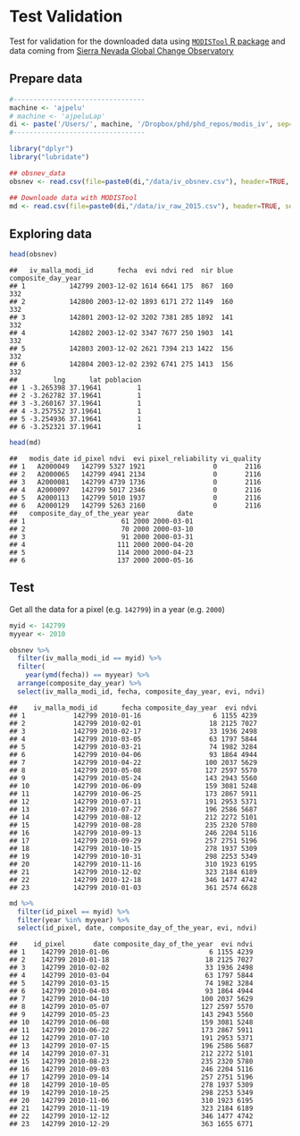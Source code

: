 Test Validation
===============

Test for validation for the downloaded data using [`MODISTool` R package](https://cran.r-project.org/web/packages/MODISTools/index.html) and data coming from [Sierra Nevada Global Change Observatory](https://obsnev.es)

Prepare data
------------

``` r
#---------------------------------
machine <- 'ajpelu'
# machine <- 'ajpeluLap'
di <- paste('/Users/', machine, '/Dropbox/phd/phd_repos/modis_iv', sep='')
#---------------------------------
```

``` r
library("dplyr")
library("lubridate")
```

``` r
## obsnev_data 
obsnev <- read.csv(file=paste0(di,"/data/iv_obsnev.csv"), header=TRUE, sep=",")

## Downloade data with MODISTool 
md <- read.csv(file=paste0(di,"/data/iv_raw_2015.csv"), header=TRUE, sep=",")
```

Exploring data
--------------

``` r
head(obsnev)
```

    ##   iv_malla_modi_id      fecha  evi ndvi red  nir blue composite_day_year
    ## 1           142799 2003-12-02 1614 6641 175  867  160                332
    ## 2           142800 2003-12-02 1893 6171 272 1149  160                332
    ## 3           142801 2003-12-02 3202 7381 285 1892  141                332
    ## 4           142802 2003-12-02 3347 7677 250 1903  141                332
    ## 5           142803 2003-12-02 2621 7394 213 1422  156                332
    ## 6           142804 2003-12-02 2392 6741 275 1413  156                332
    ##         lng      lat poblacion
    ## 1 -3.265398 37.19641         1
    ## 2 -3.262782 37.19641         1
    ## 3 -3.260167 37.19641         1
    ## 4 -3.257552 37.19641         1
    ## 5 -3.254936 37.19641         1
    ## 6 -3.252321 37.19641         1

``` r
head(md)
```

    ##   modis_date id_pixel ndvi  evi pixel_reliability vi_quality
    ## 1   A2000049   142799 5327 1921                 0       2116
    ## 2   A2000065   142799 4941 2134                 0       2116
    ## 3   A2000081   142799 4739 1736                 0       2116
    ## 4   A2000097   142799 5017 2346                 0       2116
    ## 5   A2000113   142799 5010 1937                 0       2116
    ## 6   A2000129   142799 5263 2160                 0       2116
    ##   composite_day_of_the_year year       date
    ## 1                        61 2000 2000-03-01
    ## 2                        70 2000 2000-03-10
    ## 3                        91 2000 2000-03-31
    ## 4                       111 2000 2000-04-20
    ## 5                       114 2000 2000-04-23
    ## 6                       137 2000 2000-05-16

Test
----

Get all the data for a pixel (e.g. `142799`) in a year (e.g. `2000`)

``` r
myid <- 142799 
myyear <- 2010 
```

``` r
obsnev %>% 
  filter(iv_malla_modi_id == myid) %>%
  filter(
    year(ymd(fecha)) == myyear) %>% 
  arrange(composite_day_year) %>% 
  select(iv_malla_modi_id, fecha, composite_day_year, evi, ndvi)
```

    ##    iv_malla_modi_id      fecha composite_day_year  evi ndvi
    ## 1            142799 2010-01-16                  6 1155 4239
    ## 2            142799 2010-02-01                 18 2125 7027
    ## 3            142799 2010-02-17                 33 1936 2498
    ## 4            142799 2010-03-05                 63 1797 5844
    ## 5            142799 2010-03-21                 74 1982 3284
    ## 6            142799 2010-04-06                 93 1864 4944
    ## 7            142799 2010-04-22                100 2037 5629
    ## 8            142799 2010-05-08                127 2597 5570
    ## 9            142799 2010-05-24                143 2943 5560
    ## 10           142799 2010-06-09                159 3081 5248
    ## 11           142799 2010-06-25                173 2867 5911
    ## 12           142799 2010-07-11                191 2953 5371
    ## 13           142799 2010-07-27                196 2586 5687
    ## 14           142799 2010-08-12                212 2272 5101
    ## 15           142799 2010-08-28                235 2320 5780
    ## 16           142799 2010-09-13                246 2204 5116
    ## 17           142799 2010-09-29                257 2751 5196
    ## 18           142799 2010-10-15                278 1937 5309
    ## 19           142799 2010-10-31                298 2253 5349
    ## 20           142799 2010-11-16                310 1923 6195
    ## 21           142799 2010-12-02                323 2184 6189
    ## 22           142799 2010-12-18                346 1477 4742
    ## 23           142799 2010-01-03                361 2574 6628

``` r
md %>%
  filter(id_pixel == myid) %>%
  filter(year %in% myyear) %>% 
  select(id_pixel, date, composite_day_of_the_year, evi, ndvi)
```

    ##    id_pixel       date composite_day_of_the_year  evi ndvi
    ## 1    142799 2010-01-06                         6 1155 4239
    ## 2    142799 2010-01-18                        18 2125 7027
    ## 3    142799 2010-02-02                        33 1936 2498
    ## 4    142799 2010-03-04                        63 1797 5844
    ## 5    142799 2010-03-15                        74 1982 3284
    ## 6    142799 2010-04-03                        93 1864 4944
    ## 7    142799 2010-04-10                       100 2037 5629
    ## 8    142799 2010-05-07                       127 2597 5570
    ## 9    142799 2010-05-23                       143 2943 5560
    ## 10   142799 2010-06-08                       159 3081 5248
    ## 11   142799 2010-06-22                       173 2867 5911
    ## 12   142799 2010-07-10                       191 2953 5371
    ## 13   142799 2010-07-15                       196 2586 5687
    ## 14   142799 2010-07-31                       212 2272 5101
    ## 15   142799 2010-08-23                       235 2320 5780
    ## 16   142799 2010-09-03                       246 2204 5116
    ## 17   142799 2010-09-14                       257 2751 5196
    ## 18   142799 2010-10-05                       278 1937 5309
    ## 19   142799 2010-10-25                       298 2253 5349
    ## 20   142799 2010-11-06                       310 1923 6195
    ## 21   142799 2010-11-19                       323 2184 6189
    ## 22   142799 2010-12-12                       346 1477 4742
    ## 23   142799 2010-12-29                       363 1655 6771
